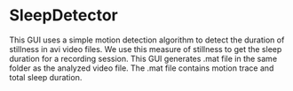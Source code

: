 # SleepDetector
This GUI uses a simple motion detection algorithm to detect the duration of stillness in avi video files. 
We use this measure of stillness to get the sleep duration for a recording session. 
This GUI generates .mat file in the same folder as the analyzed video file. 
The .mat file contains motion trace and total sleep duration.
